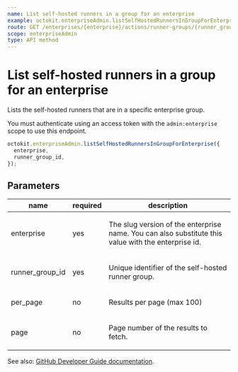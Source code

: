 ```yaml
---
name: List self-hosted runners in a group for an enterprise
example: octokit.enterpriseAdmin.listSelfHostedRunnersInGroupForEnterprise({ enterprise, runner_group_id })
route: GET /enterprises/{enterprise}/actions/runner-groups/{runner_group_id}/runners
scope: enterpriseAdmin
type: API method
---
```


# List self-hosted runners in a group for an enterprise

Lists the self-hosted runners that are in a specific enterprise group.

You must authenticate using an access token with the `admin:enterprise` scope to use this endpoint.

```js
octokit.enterpriseAdmin.listSelfHostedRunnersInGroupForEnterprise({
  enterprise,
  runner_group_id,
});
```

## Parameters

<table>
  <thead>
    <tr>
      <th>name</th>
      <th>required</th>
      <th>description</th>
    </tr>
  </thead>
  <tbody>
    <tr><td>enterprise</td><td>yes</td><td>

The slug version of the enterprise name. You can also substitute this value with the enterprise id.

</td></tr>
<tr><td>runner_group_id</td><td>yes</td><td>

Unique identifier of the self-hosted runner group.

</td></tr>
<tr><td>per_page</td><td>no</td><td>

Results per page (max 100)

</td></tr>
<tr><td>page</td><td>no</td><td>

Page number of the results to fetch.

</td></tr>
  </tbody>
</table>

See also: [GitHub Developer Guide documentation](https://developer.github.com/v3/enterprise-admin/actions/#list-self-hosted-runners-in-a-group-for-an-enterprise).
